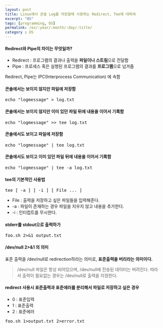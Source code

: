 ```yaml
---
layout: post
title: Linux에서 콘솔 Log를 저장할때 사용하는 Redirect, Tee에 대하여
excerpt: "OS"
tags: [programming, OS]
permalink: /os/:year/:month/:day/:title/
category : OS
---
```


#### Redirect와 Pipe의 차이는 무엇일까?
- Redirect : 프로그램의 결과나 출력을 **파일이나 스트림**으로 전달함
- Pipe : 프로세스 혹은 실행된 프로그램의 결과를 **프로그램**으로 넘겨줌

Redirect, Pipe는 IPC(Interprocess Communication) 에 속함

#### 콘솔에서는 보이지 않지만 파일에 저장함
<pre class="prettyprint">
echo "logmessage" &gt; log.txt
</pre>

#### 콘솔에서는 보이지 않지만 이미 있던 파일 뒤에 내용을 이어서 기록함
<pre class="prettyprint">
echo "logmessage" &gt;&gt; tee log.txt
</pre>

#### 콘솔에서도 보이고 파일에 저장함
<pre class="prettyprint">
echo "logmessage" | tee log.txt
</pre>

#### 콘솔에서도 보이고 이미 있던 파일 뒤에 내용을 이어서 기록함
<pre class="prettyprint">
echo "logmessage" | tee -a log.txt
</pre>

#### tee의 기본적인 사용법
<pre class="prettyprint">
tee [ -a ] [ -i ] [ File ... ]
</pre>

- File : 출력을 저장하고 싶은 파일들을 입력해준다.
- -a : 파일이 존재하는 경우 파일을 지우지 않고 내용을 추가한다.
- -i : 인터럽트를 무시한다. 

#### stderr를 stdout으로 출력하가
<pre class="prettyprint">
foo.sh 2&gt;&amp;1 output.txt
</pre>

#### /dev/null 2>&1 의 의미
표준 출력을 /dev/null로 redirection하라는 의미로, **표준출력을 버리라는 의미이다.**

> /dev/null 파일은 항상 비어있으며, /dev/null에 전송된 데이터는 버려진다. 따라서 출력이 필요없는 경우는 /dev/null로 출력을 지정한다.

#### redirect 사용시 표준출력과 표준에러를 분리해서 파일로 저장하고 싶은 경우
- 0 : 표준입력
- 1 : 표준출력
- 2 : 표준에러

<pre class="prettyprint">
foo.sh 1&gt;output.txt 2&gt;error.txt
</pre>

